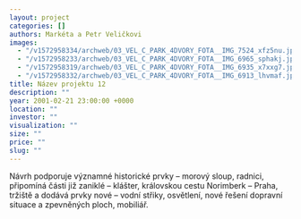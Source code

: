 ```yaml
---
layout: project
categories: []
authors: Markéta a Petr Veličkovi
images:
  - "/v1572958334/archweb/03_VEL_C_PARK_4DVORY_FOTA__IMG_7524_xfz5nu.jpg"
  - "/v1572958233/archweb/03_VEL_C_PARK_4DVORY_FOTA__IMG_6965_sphakj.jpg"
  - "/v1572958319/archweb/03_VEL_C_PARK_4DVORY_FOTA__IMG_6935_x7xxg7.jpg"
  - "/v1572958332/archweb/03_VEL_C_PARK_4DVORY_FOTA__IMG_6913_lhvmaf.jpg"
title: Název projektu 12
description: ""
year: 2001-02-21 23:00:00 +0000
location: ""
investor: ""
visualization: ""
size: ""
price: ""
slug: ""
---
```


Návrh podporuje významné historické prvky – morový sloup, radnici, připomíná části již zaniklé – klášter, královskou cestu Norimberk – Praha, tržiště a dodává prvky nové – vodní střiky, osvětlení, nové řešení dopravní situace a zpevněných ploch, mobiliář.
